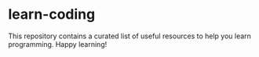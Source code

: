 # learn-coding
This repository contains a curated list of useful resources to help you learn programming.  Happy learning!

